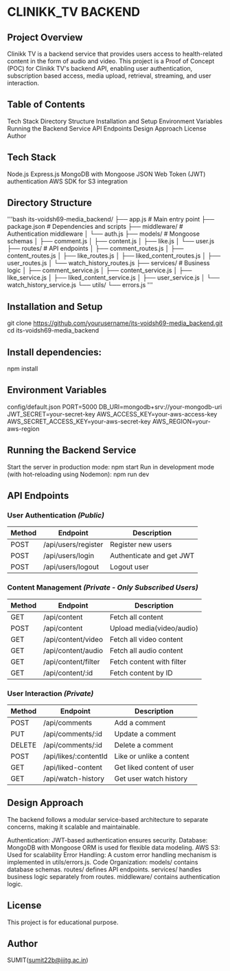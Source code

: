 # CLINIKK_TV BACKEND

## Project Overview
Clinikk TV is a backend service that provides users access to health-related content in the form of audio and video.
This project is a Proof of Concept (POC) for Clinikk TV's backend API, enabling user authentication, subscription based access, 
media upload, retrieval, streaming, and user interaction.

## Table of Contents
Tech Stack
Directory Structure
Installation and Setup
Environment Variables
Running the Backend Service
API Endpoints
Design Approach
License
Author

## Tech Stack
Node.js
Express.js
MongoDB with Mongoose
JSON Web Token (JWT) authentication
AWS SDK for S3 integration

## Directory Structure
'''bash
its-voidsh69-media_backend/
├── app.js # Main entry point
├── package.json # Dependencies and scripts
├── middleware/ # Authentication middleware
│ └── auth.js
├── models/ # Mongoose schemas
│ ├── comment.js
│ ├── content.js
│ ├── like.js
│ └── user.js
├── routes/ # API endpoints
│ ├── comment_routes.js
│ ├── content_routes.js
│ ├── like_routes.js
│ ├── liked_content_routes.js
│ ├── user_routes.js
│ └── watch_history_routes.js
├── services/ # Business logic
│ ├── comment_service.js
│ ├── content_service.js
│ ├── like_service.js
│ ├── liked_content_service.js
│ ├── user_service.js
│ └── watch_history_service.js
└── utils/
└── errors.js
'''
## Installation and Setup
git clone https://github.com/yourusername/its-voidsh69-media_backend.git
cd its-voidsh69-media_backend

## Install dependencies:
npm install

## Environment Variables
config/default.json
PORT=5000
DB_URI=mongodb+srv://your-mongodb-uri
JWT_SECRET=your-secret-key
AWS_ACCESS_KEY=your-aws-access-key
AWS_SECRET_ACCESS_KEY=your-aws-secret-key
AWS_REGION=your-aws-region

## Running the Backend Service
Start the server in production mode:
npm start
Run in development mode (with hot-reloading using Nodemon):
npm run dev

## API Endpoints

### User Authentication _(Public)_
| Method | Endpoint            | Description                   |
|--------|---------------------|-------------------------------|
| POST   | /api/users/register | Register new users           |
| POST   | /api/users/login    | Authenticate and get JWT      |
| POST   | /api/users/logout   | Logout user                  |

### Content Management _(Private - Only Subscribed Users)_
| Method | Endpoint             | Description                      |
|--------|----------------------|----------------------------------|
| GET    | /api/content         | Fetch all content               |
| POST   | /api/content         | Upload media(video/audio)       |
| GET    | /api/content/video   | Fetch all video content         |
| GET    | /api/content/audio   | Fetch all audio content         |
| GET    | /api/content/filter  | Fetch content with filter       |
| GET    | /api/content/:id     | Fetch content by ID             |

### User Interaction _(Private)_
| Method | Endpoint                 | Description                      |
|--------|--------------------------|----------------------------------|
| POST   | /api/comments            | Add a comment                   |
| PUT    | /api/comments/:id        | Update a comment                |
| DELETE | /api/comments/:id        | Delete a comment                |
| POST   | /api/likes/:contentId    | Like or unlike a content        |
| GET    | /api/liked-content       | Get liked content of user       |
| GET    | /api/watch-history       | Get user watch history          |


## Design Approach
The backend follows a modular service-based architecture to separate concerns, making it scalable and maintainable.

Authentication: JWT-based authentication ensures security.
Database: MongoDB with Mongoose ORM is used for flexible data modeling.
AWS S3: Used for scalability
Error Handling: A custom error handling mechanism is implemented in utils/errors.js.
Code Organization:
models/ contains database schemas.
routes/ defines API endpoints.
services/ handles business logic separately from routes.
middleware/ contains authentication logic.

## License
This project is for educational purpose.

## Author
SUMIT(sumit22b@iiitg.ac.in)

